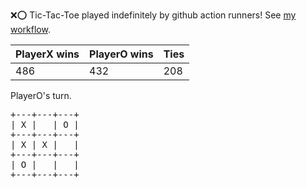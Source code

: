 :x::o: Tic-Tac-Toe played indefinitely by github action runners! See [my workflow](.github/workflows/play.yaml).

|PlayerX wins|PlayerO wins|Ties|
|-|-|-|
|486|432|208|

PlayerO's turn.

<pre>
+---+---+---+
| X |   | O |
+---+---+---+
| X | X |   |
+---+---+---+
| O |   |   |
+---+---+---+
</pre>